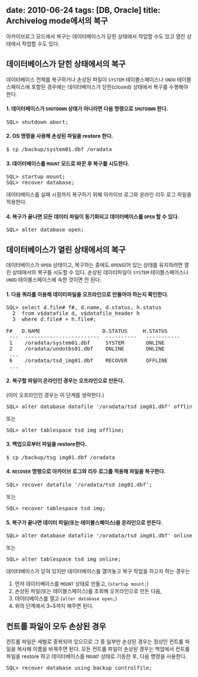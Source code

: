 date: 2010-06-24
tags: [DB, Oracle]
title: Archivelog mode에서의 복구
---
아카이브로그 모드에서 복구는 데이터베이스가 닫힌 상태에서 작업할 수도 있고 열린 상태에서 작업할 수도 있다.
<!--more-->

## 데이터베이스가 닫힌 상태에서의 복구
데이터베이스 전체를 복구하거나 손상된 파일이 `SYSTEM` 테이블스페이스나 `UNDO` 테이블스페이스에 포함된 경우에는 데이터베이스가 닫힌(closed) 상태에서 복구를 수행해야 한다.

#### 1. 데이터베이스가 `SHUTDOWN` 상태가 아니라면 다음 명령으로 `SHUTDOWN` 한다.
<pre class="console">
SQL> shutdown abort;
</pre>

#### 2. OS 명령을 사용해 손상된 파일을 restore 한다.
<pre class="console">
$ cp /backup/system01.dbf /oradata
</pre>

#### 3. 데이터베이스를 `MOUNT` 모드로 바꾼 후 복구를 시도한다.
<pre class="console">
SQL> startup mount;
SQL> recover database;
</pre>

데이터베이스를 실패 시점까지 복구하기 위해 아카이브 로그와 온라인 리두 로그 파일을 적용한다.

#### 4. 복구가 끝나면 모든 데이터 파일이 동기화되고 데이터베이스를 `OPEN` 할 수 있다.
<pre class="console">
SQL> alter database open;
</pre>


## 데이터베이스가 열린 상태에서의 복구
데이터베이스가 `OPEN` 상태이고, 복구하는 중에도 `OPEN`되어 있는 상태를 유지하려면 열린 상태에서의 복구를 시도할 수 있다. 손상된 데이터파일이 `SYSTEM` 테이블스페이스나 `UNOD` 테이블스페이스에 속한 것이면 안 된다.

#### 1. 다음 쿼리를 이용해 데이터파일을 오프라인으로 만들어야 하는지 확인한다.
<pre class="console">
SQL> select d.file# f#, d.name, d.status, h.status
  2  from v$datafile d, v$datafile_header h
  3  where d.file# = h.file#;

F#   D.NAME                    D.STATUS     H.STATUS
 ---  ------------------------  ----------   -----------
 1    /oradata/system01.dbf     SYSTEM       ONLINE
 2    /oradata/undotbs01.dbf    ONLINE       ONLINE
 ...
 6    /oradata/tsd_img01.dbf    RECOVER      OFFLINE
 ...
</pre>

#### 2. 복구할 파일이 온라인인 경우는 오프라인으로 만든다.
(이미 오프라인인 경우는 이 단계를 생략한다.)
<pre class="console">
SQL> alter database datafile '/oradata/tsd_img01.dbf' offline;
</pre>

또는

<pre class="console">
SQL> alter tablespace tsd_img offline;
</pre>

#### 3. 백업으로부터 파일을 restore한다.
<pre class="console">
$ cp /backup/tsg_img01.dbf /oradata
</pre>

#### 4. `RECOVER` 명령으로 아카이브 로그와 리두 로그를 적용해 파일을 복구한다.
<pre class="console">
SQL> recover datafile '/oradata/tsd_img01.dbf';
</pre>

또는
<pre class="console">
SQL> recover tablespace tsd_img;
</pre>

#### 5. 복구가 끝나면 데이터 파일(또는 테이블스페이스)을 온라인으로 만든다.
<pre class="console">
SQL> alter database datafile '/oradata/tsd_img01.dbf' online;
</pre>

또는
<pre class="console">
SQL> alter tablespace tsd_img online;
</pre>

데이터베이스가 닫혀 있지만 데이터베이스를 열어놓고 복구 작업을 하고자 하는 경우는
1. 먼저 데이터베이스를 `MOUNT` 상태로 만들고, (`startup mount;`)
2. 손상된 파일(또는 테이블스페이스)를 조회해 오프라인으로 만든 다음,
3. 데이터베이스를 열고 (`alter database open;`)
4. 위의 단계에서 3~5까지 해주면 된다.

## 컨트롤 파일이 모두 손상된 경우
컨트롤 파일은 세벌로 중복되어 있으므로 그 중 일부만 손상된 경우는 정상인 컨트롤 파일을 복사해 이름을 바꿔주면 된다. 모든 컨트롤 파일이 손상된 경우는 백업에서 컨트롤 파일을 restore 하고 데이터베이스를 `MOUNT` 상태로 기동한 후, 다음 명령을 사용한다.

<pre class="console">
SQL> recover database using backup controlfile;
</pre>
